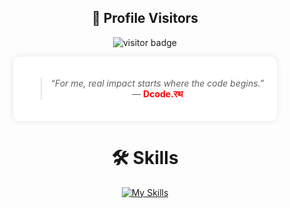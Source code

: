 <!-- Visitor Counter -->
<h2 align="center">👀 Profile Visitors</h2>

<p align="center">
  <img src="https://visitor-badge.laobi.icu/badge?page_id=Dcoderath.Dcoderath&left_color=green&right_color=blue" alt="visitor badge"/>
</p>

<!-- Centered Quote Box -->
<div align="center">
  <div style="background-color: white; padding: 20px; border-radius: 10px; width: fit-content; box-shadow: 0 0 10px rgba(0,0,0,0.1);">
    <blockquote>
      <em>“For me, real impact starts where the code begins.”</em><br>
      — <strong><span style="color:red;">Dcode.रथ</span></strong>
    </blockquote>
  </div>
</div>

<!-- Skills Section -->
<h1 align="center">🛠️ Skills</h1>

<p align="center">
  <a href="https://skillicons.dev">
    <img src="https://skillicons.dev/icons?i=js,html,css,bootstrap,cpp,figma,github,mongodb,nextjs,py,react,stackoverflow,tailwind,ts,vscode,bash,linux,powershell,kali,python&perline=16" alt="My Skills">
  </a>
</p>
